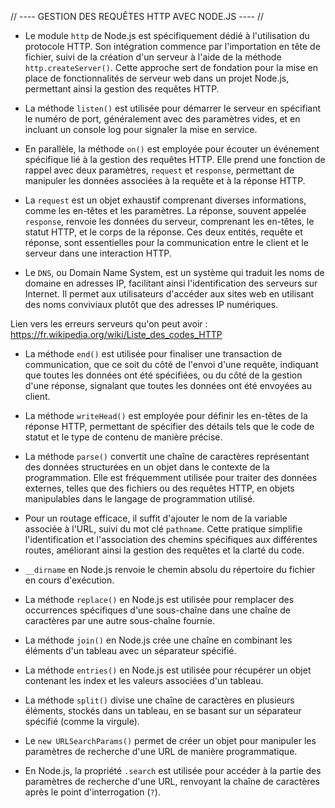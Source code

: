 // ---- GESTION DES REQUÊTES HTTP AVEC NODE.JS ---- //

- Le module `http` de Node.js est spécifiquement dédié à l'utilisation du protocole HTTP. Son intégration commence par l'importation en tête de fichier, suivi de la création d'un serveur à l'aide de la méthode `http.createServer()`. Cette approche sert de fondation pour la mise en place de fonctionnalités de serveur web dans un projet Node.js, permettant ainsi la gestion des requêtes HTTP.

- La méthode `listen()` est utilisée pour démarrer le serveur en spécifiant le numéro de port, généralement avec des paramètres vides, et en incluant un console log pour signaler la mise en service.

- En parallèle, la méthode `on()` est employée pour écouter un événement spécifique lié à la gestion des requêtes HTTP. Elle prend une fonction de rappel avec deux paramètres, `request` et `response`, permettant de manipuler les données associées à la requête et à la réponse HTTP.

- La `request` est un objet exhaustif comprenant diverses informations, comme les en-têtes et les paramètres. La réponse, souvent appelée `response`, renvoie les données du serveur, comprenant les en-têtes, le statut HTTP, et le corps de la réponse. Ces deux entités, requête et réponse, sont essentielles pour la communication entre le client et le serveur dans une interaction HTTP.

- Le `DNS`, ou Domain Name System, est un système qui traduit les noms de domaine en adresses IP, facilitant ainsi l'identification des serveurs sur Internet. Il permet aux utilisateurs d'accéder aux sites web en utilisant des noms conviviaux plutôt que des adresses IP numériques.

Lien vers les erreurs serveurs qu'on peut avoir : https://fr.wikipedia.org/wiki/Liste_des_codes_HTTP

- La méthode `end()` est utilisée pour finaliser une transaction de communication, que ce soit du côté de l'envoi d'une requête, indiquant que toutes les données ont été spécifiées, ou du côté de la gestion d'une réponse, signalant que toutes les données ont été envoyées au client.

- La méthode `writeHead()` est employée pour définir les en-têtes de la réponse HTTP, permettant de spécifier des détails tels que le code de statut et le type de contenu de manière précise.

- La méthode `parse()` convertit une chaîne de caractères représentant des données structurées en un objet dans le contexte de la programmation. Elle est fréquemment utilisée pour traiter des données externes, telles que des fichiers ou des requêtes HTTP, en objets manipulables dans le langage de programmation utilisé.

- Pour un routage efficace, il suffit d'ajouter le nom de la variable associée à l'URL, suivi du mot clé `pathname`. Cette pratique simplifie l'identification et l'association des chemins spécifiques aux différentes routes, améliorant ainsi la gestion des requêtes et la clarté du code.

- `__dirname` en Node.js renvoie le chemin absolu du répertoire du fichier en cours d'exécution.

- La méthode `replace()` en Node.js est utilisée pour remplacer des occurrences spécifiques d'une sous-chaîne dans une chaîne de caractères par une autre sous-chaîne fournie.

- La méthode `join()` en Node.js crée une chaîne en combinant les éléments d'un tableau avec un séparateur spécifié.

- La méthode `entries()` en Node.js est utilisée pour récupérer un objet contenant les index et les valeurs associées d'un tableau.

- La méthode `split()` divise une chaîne de caractères en plusieurs éléments, stockés dans un tableau, en se basant sur un séparateur spécifié (comme la virgule).

- Le `new URLSearchParams()` permet de créer un objet pour manipuler les paramètres de recherche d'une URL de manière programmatique.

- En Node.js, la propriété `.search` est utilisée pour accéder à la partie des paramètres de recherche d'une URL, renvoyant la chaîne de caractères après le point d'interrogation (`?`).
